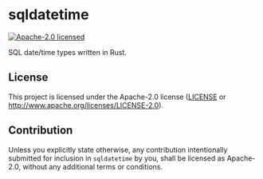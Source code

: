 # sqldatetime

[![Apache-2.0 licensed](https://img.shields.io/badge/license-Apache--2.0-blue.svg)](LICENSE)

SQL date/time types written in Rust.

## License

This project is licensed under the Apache-2.0 license ([LICENSE](LICENSE) or <http://www.apache.org/licenses/LICENSE-2.0>).

## Contribution

Unless you explicitly state otherwise, any contribution intentionally submitted
for inclusion in `sqldatetime` by you, shall be licensed as Apache-2.0, without any additional
terms or conditions.
